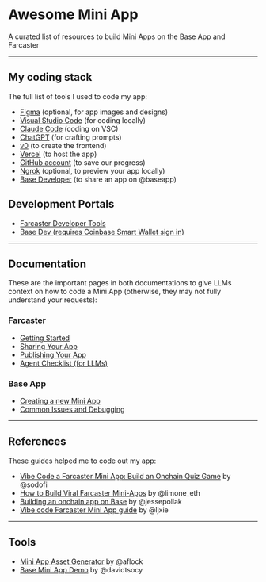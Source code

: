 # Awesome Mini App
A curated list of resources to build Mini Apps on the Base App and Farcaster

---

## My coding stack

The full list of tools I used to code my app:

- [Figma](http://figma.com/) (optional, for app images and designs)
- [Visual Studio Code](https://code.visualstudio.com/) (for coding locally)
- [Claude Code](https://www.claude.com/product/claude-code) (coding on VSC)
- [ChatGPT](https://chatgpt.com/) (for crafting prompts)
- [v0](https://v0.app/) (to create the frontend)
- [Vercel](https://vercel.com/) (to host the app)
- [GitHub account](https://github.com/) (to save our progress)
- [Ngrok](https://ngrok.com/) (optional, to preview your app locally)
- [Base Developer](https://www.base.dev/apps) (to share an app on @baseapp)

## Development Portals

- [Farcaster Developer Tools](https://farcaster.xyz/~/developers)
- [Base Dev (requires Coinbase Smart Wallet sign in)](base.dev)

---

## Documentation

These are the important pages in both documentations to give LLMs context on how to code a Mini App (otherwise, they may not fully understand your requests):

### Farcaster

- [Getting Started](https://miniapps.farcaster.xyz/docs/getting-started)
- [Sharing Your App](https://miniapps.farcaster.xyz/docs/guides/sharing)
- [Publishing Your App](https://miniapps.farcaster.xyz/docs/guides/publishing)
- [Agent Checklist (for LLMs)](https://miniapps.farcaster.xyz/docs/guides/agents-checklist)

### Base App

- [Creating a new Mini App](https://docs.base.org/mini-apps/quickstart/create-new-miniapp)
- [Common Issues and Debugging](https://docs.base.org/mini-apps/troubleshooting/common-issues)

---

## References

These guides helped me to code out my app:

- [Vibe Code a Farcaster Mini App: Build an Onchain Quiz Game](https://www.youtube.com/watch?v=m_wiF3UZDKw) by @sodofi
- [How to Build Viral Farcaster Mini-Apps](https://paragraph.com/@builders-garden/viral-farcaster-mini-apps) by @limone_eth
- [Building an onchain app on Base](https://x.com/jessepollak/status/1833580768695640414?s=46&t=Too4VrCX0Xdtj2pmf21YtA) by @jessepollak
- [Vibe code Farcaster Mini App guide](https://x.com/ljxie/status/1948975563877618143?s=46) by @ljxie

---

## Tools

- [Mini App Asset Generator](https://x.com/aflock/status/1977745182729683147?s=46) by @aflock
- [Base Mini App Demo](https://x.com/davidtsocy/status/1977830812168200433) by @davidtsocy
